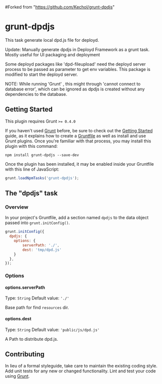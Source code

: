 
#Forked from
"https://github.com/Kechol/grunt-dpdjs"

# grunt-dpdjs

This task generate local dpd.js file for deployd.

Update:
Manually generate dpdjs in Deployd Framework as a grunt task. Mostly useful for UI packaging and deployment

Some deployd packages like 'dpd-fileupload' need the deployd server process to be passed as parameter to get env variables.
This package is modified to start the deployd server.

NOTE: While running 'Grunt' , this might through 'cannot connect to  database error', which can be ignored as dpdjs is created without any dependencies to the database.

## Getting Started
This plugin requires Grunt `>= 0.4.0`

If you haven't used [Grunt](http://gruntjs.com/) before, be sure to check out the [Getting Started](http://gruntjs.com/getting-started) guide, as it explains how to create a [Gruntfile](http://gruntjs.com/sample-gruntfile) as well as install and use Grunt plugins. Once you're familiar with that process, you may install this plugin with this command:

```shell
npm install grunt-dpdjs --save-dev
```

Once the plugin has been installed, it may be enabled inside your Gruntfile with this line of JavaScript:

```js
grunt.loadNpmTasks('grunt-dpdjs');
```

## The "dpdjs" task

### Overview
In your project's Gruntfile, add a section named `dpdjs` to the data object passed into `grunt.initConfig()`.

```js
grunt.initConfig({
  dpdjs: {
    options: {
        serverPath: './',
        dest: 'tmp/dpd.js'
    }
  },
});
```

### Options

#### options.serverPath
Type: `String`
Default value: `'./'`

Base path for find `resources` dir.

#### options.dest
Type: `String`
Default value: `'public/js/dpd.js'`

A Path to distribute dpd.js.


## Contributing
In lieu of a formal styleguide, take care to maintain the existing coding style. Add unit tests for any new or changed functionality. Lint and test your code using [Grunt](http://gruntjs.com/).
